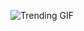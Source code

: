![Trending GIF](https://media3.giphy.com/media/v1.Y2lkPThiYjIxNzcyNTRwbXFtaWJndjJxaWltbG9seW5udzNza2g0N2JjbXNzZzFodjY5cyZlcD12MV9naWZzX3NlYXJjaCZjdD1n/SXOaBm5npU8UcTuTLk/giphy.gif)
